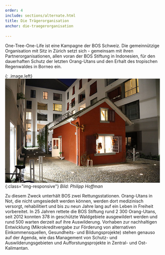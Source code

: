 ```yaml
---
order: 4
include: sections/alternate.html
title: Die Trägerorganisation
anchor: die-traegerorganisation

---
```

One-Tree-One-Life ist eine Kampagne der BOS Schweiz. Die gemeinnützige Organisation mit Sitz in Zürich setzt sich - gemeinsam mit ihren Partnerorganisationen, allen voran der BOS Stiftung in Indonesien, für den dauerhaften Schutz der letzten Orang-Utans und den Erhalt des tropischen Regenwaldes in Borneo ein.

{: .image.left}
![BOS HQ Zürich](assets/img/bos-hq.jpg){:class="img-responsive"}
_Bild: Philipp Hoffman_

Zu diesem Zweck unterhält BOS zwei Rettungsstationen. Orang-Utans in Not, die nicht umgesiedelt werden können, werden dort medizinisch versorgt, rehabilitiert und bis zu neun Jahre lang auf ein Leben in Freiheit vorbereitet. In 25 Jahren rettete die BOS Stiftung rund 2 300 Orang-Utans, seit 2012 konnten  378 in geschützte Waldgebiete ausgewildert werden und rund 500 warten derzeit auf ihre Auswilderung. Vorhaben zur nachhaltigen Entwicklung (Mikrokreditvergabe zur Förderung von alternativen Einkommensquellen, Gesundheits- und Bildungsprojekte) stehen genauso auf der Agenda, wie das Management von Schutz- und Auswilderungsgebieten und Aufforstungsprojekte in Zentral- und Ost-Kalimantan.